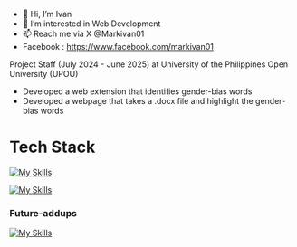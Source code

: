 - 👋 Hi, I’m Ivan
- 👀 I’m interested in Web Development 
- 📫 Reach me via X @Markivan01
- Facebook : https://www.facebook.com/markivan01

Project Staff (July 2024 - June 2025) at University of the Philippines Open University (UPOU)
 - Developed a web extension that identifies gender-bias words
 - Developed a webpage that takes a .docx file and highlight the gender-bias words

<h1 style="bold">Tech Stack</h1>

[![My Skills](https://skillicons.dev/icons?i=js,php,python,cs&perline=4)](https://skills.thijs.gg)

[![My Skills](https://skillicons.dev/icons?i=nodejs,nestjs,express,laravel,django,react,nextjs,tailwind,mongodb,mysql,git,github,graphql,ts,html,css&perline=4)](https://skills.thijs.gg)

<h3 style="bold">Future-addups</h3>

[![My Skills](https://skillicons.dev/icons?i=cpp,vim,docker,kubernetes,nuxtjs,vue,postgresql)](https://skills.thijs.gg)
<!---
Markivanarcega01/Markivanarcega01 is a ✨ special ✨ repository because its `README.md` (this file) appears on your GitHub profile.
You can click the Preview link to take a look at your changes.
--->
